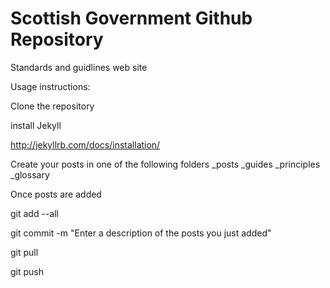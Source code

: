 Scottish Government Github Repository
============================

Standards and guidlines web site

Usage instructions:

Clone the repository

install Jekyll

http://jekyllrb.com/docs/installation/


Create your posts in one of the following folders
_posts
_guides
_principles
_glossary

Once posts are added

git add --all

git commit -m "Enter a description of the posts you just added"

git pull

git push



